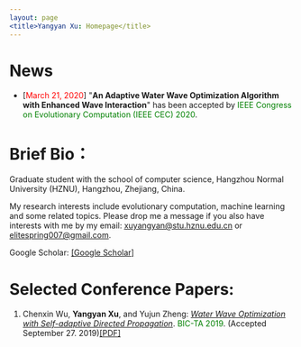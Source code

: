 ```yaml
---
layout: page
<title>Yangyan Xu: Homepage</title>
---
```

# News
<ul>

<li>[<font color="red">March 21, 2020</font>]  "<b>An Adaptive Water Wave Optimization Algorithm with Enhanced Wave Interaction</b>" has been accepted by <font color="green">IEEE Congress on Evolutionary Computation (IEEE CEC) 2020</font>.</li>

</ul>

# Brief Bio：

Graduate student with the school of computer science, Hangzhou Normal University (HZNU), Hangzhou, Zhejiang, China. 

My research interests include evolutionary computation, machine learning and some related topics. Please drop me a message if you also have interests with me by my email: <u>xuyangyan@stu.hznu.edu.cn</u> or <u>elitespring007@gmail.com</u>.

Google Scholar: [[Google Scholar]](https://scholar.google.com/citations?user=gDJkRzwAAAAJ&hl=zh-CN)

# Selected Conference Papers:

<ol>

<p style="margin-top: 8px;"><li>Chenxin Wu, <b>Yangyan Xu</b>, and Yujun Zheng: <i><u>Water Wave Optimization with Self-adaptive Directed Propagation</u></i>. <font color="green">BIC-TA 2019</font>. (Accepted September 27. 2019)<a href = "https://link.springer.com/chapter/10.1007/978-981-15-3425-6_38">[PDF]</a></li></p>  

</ol> 
